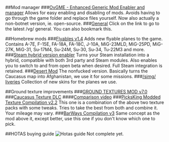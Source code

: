 ##Mod manager
###[OvGME - Enhanced Generic Mod Enabler and manager](https://github.com/sedenion/ovgme)
Allows for easy enabling and disabling of mods. Avoids having to go through the game folder and replace files yourself. Now also actually a non-botnet version, ie. open-source.
###[General](http://nogf.moe/generals-finder/simg)
Click on the link to go to the latest /vg/ general. You can also bookmark this.

##Homebrew mods
###[Flyables v1.4](https://drive.google.com/file/d/0B3oCLamo6K_NSmxkNkFFSFA3dFE/view)
Adds new flyable planes to the game.
Contains A-7E, F-15E, FA-18A, FA-18C, J-10A, MiG-23MLD, MiG-25PD, MiG-27K, MiG-31, Su-17M4, Su-24M, Su-30, Su-34, Tu-22M3 and more.
###[Steam hybrid version enabler](http://www.mediafire.com/download/icz4y7ecf5975hn/DCSStarterKit.zip)
Turns your Steam installation into a hybrid, compatible with both 3rd party and Steam modules. Also enables you to switch to and from open beta when desired. Full Steam integration is retained.
###[Desert Mod](http://www.mediafire.com/download/3926l2ufta7dn62/DCSDESERT3.0NONFUCKED.zip)
The nonfucked version. Basically turns the Caucasus map into Afghanistan, we use it for some missions.
###[/simg/ liveries](https://drive.google.com/drive/u/0/folders/0B4UV1HVq5oDDNjRPd3JHVzVKaTg)
Collection of new skins for the planes we use.

##Ground texture improvements
###[GROUND TEXTURES MOD v7.0](https://drive.google.com/open?id=0Byvd0LOGR5KlTzlPZVdBMDZ0Rms)
###[Caucasus Texture DLC](http://forums.eagle.ru/showthread.php?t=167780)
####[Comparison video](https://drive.google.com/file/d/0Byvd0LOGR5KlcWVVdkZ1dVdJMTQ/preview)
###[PicksKing Modded Texture Compilation v2.2](https://forums.eagle.ru/showthread.php?t=172740)
This one is a combination of the above two texture packs with some tweaks. Tries to take the best from both and combine it. Your mileage may vary.
###[BarWays Compilation v3](https://forums.eagle.ru/showthread.php?t=178494)
Same concept as the mod above it, except better, use this one if you don't know which one to pick.

##HOTAS buying guide
![Hotas guide](http://i.imgur.com/G2Zsfdg.png)
Not complete yet.
